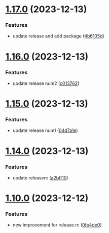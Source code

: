 # [1.17.0](https://github.com/SoufianeSaadouni/demo-project/compare/v1.16.0...v1.17.0) (2023-12-13)


### Features

* update release and add package ([4b6105d](https://github.com/SoufianeSaadouni/demo-project/commit/4b6105d962a11cdb6928a20b22cca8e2200427f1))

# [1.16.0](https://github.com/SoufianeSaadouni/demo-project/compare/v1.15.0...v1.16.0) (2023-12-13)


### Features

* update release num2 ([c013762](https://github.com/SoufianeSaadouni/demo-project/commit/c013762cbf7d92e48ceabe958458a329ed9d2dae))

# [1.15.0](https://github.com/SoufianeSaadouni/demo-project/compare/v1.14.0...v1.15.0) (2023-12-13)


### Features

* update release num1 ([04d7a1e](https://github.com/SoufianeSaadouni/demo-project/commit/04d7a1eb6f8e7008b108d8bc725a1970700b7b89))

# [1.14.0](https://github.com/SoufianeSaadouni/demo-project/compare/v1.13.0...v1.14.0) (2023-12-13)


### Features

* update releaserc ([a2bff10](https://github.com/SoufianeSaadouni/demo-project/commit/a2bff101e3b9fee2a4483d4472f7f45e676d1f68))

# [1.10.0](https://github.com/SoufianeSaadouni/demo-project/compare/v1.9.0...v1.10.0) (2023-12-12)


### Features

* new improvement for release.rc ([0fe4de0](https://github.com/SoufianeSaadouni/demo-project/commit/0fe4de0ea5b3eacd2a2df087055da2b70577d4ff))
